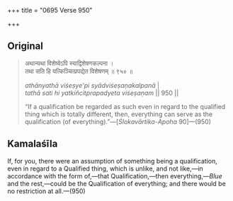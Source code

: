 +++
title = "0695 Verse 950"

+++
## Original 
>
> अथान्यथा विशेष्येऽपि स्याद्विशेषणकल्पना ।  
> तथा सति हि यत्किञ्चित्प्रपद्येत विशेषणम् ॥ ९५० ॥ 
>
> *athānyathā viśeṣye'pi syādviśeṣaṇakalpanā* \|  
> *tathā sati hi yatkiñcitprapadyeta viśeṣaṇam* \|\| 950 \|\| 
>
> “If a qualification be regarded as such even in regard to the qualified thing which is totally different, then, everything can serve as the qualification (of everything).”—[*Ślokavārtika*-*Apoha* 90]—(950)



## Kamalaśīla

If, for you, there were an assumption of something being a qualification, even in regard to a Qualified thing, which is unlike, and not like,—in accordance with the form of,—that Qualification,—then everything,—*Blue* and the rest,—could be the Qualification of everything; and there would be no restriction at all.—(950)


